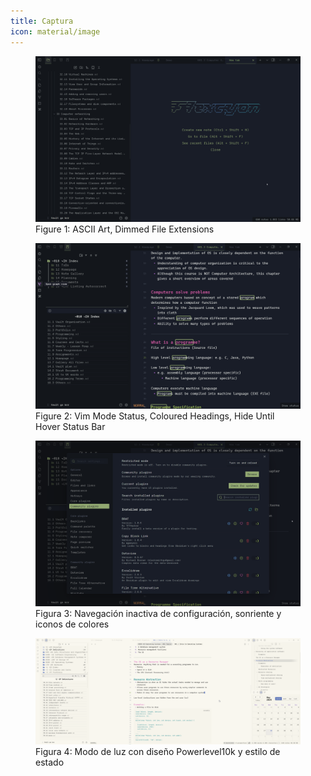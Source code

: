 ```yaml
---
title: Captura
icon: material/image
---
```


<figure markdown="span">
    <img src="../../assets/screenshots/showcase1.png" width="800" alt="Figure 1:
    ASCII Art, Dimmed File Extensions">
    <figcaption
>Figure 1: ASCII Art, Dimmed File Extensions</figcaption>
</figure>

<figure markdown="span">
    <img src="../../assets/screenshots/showcase2.png" width="800" alt="Figure 2:
    Vim Status Mode, Coloured Headings, Hide Until Hover Status Bar">
    <figcaption
>Figure 2: Vim Mode Status, Coloured Headings, Hide Until Hover
    Status Bar</figcaption>
</figure>

<figure markdown="span">
    <img src="../../assets/screenshots/showcase3.png" width="800" alt="Figure 3:
    Dimmed inactive Settings navigation, smiley and coloured icons">
    <figcaption
>Figura 3: Navegación inactiva de configuración, sonriente y
iconos de colores</figcaption>
</figure>

<figure markdown="span">
    <img src="../../assets/screenshots/showcase4.png" width="800" alt="Figure 4:
Modo de luz con Powerlevel10k diseño y estilo de estado"
    <figcaption
>Figura 4: Modo de luz con diseño Powerlevel10k y estilo de estado</figcaption>
</figure>

